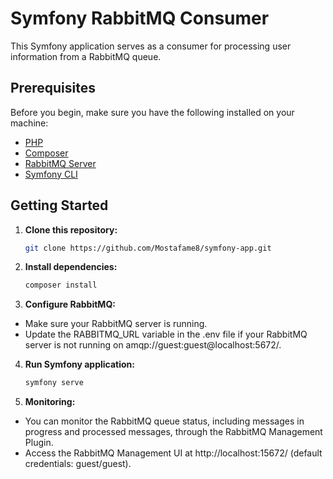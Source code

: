 # Symfony RabbitMQ Consumer

This Symfony application serves as a consumer for processing user information from a RabbitMQ queue.

## Prerequisites

Before you begin, make sure you have the following installed on your machine:

- [PHP](https://www.php.net/)
- [Composer](https://getcomposer.org/)
- [RabbitMQ Server](https://www.rabbitmq.com/)
- [Symfony CLI](https://symfony.com/download)

## Getting Started

1. **Clone this repository:**

   ```bash
   git clone https://github.com/Mostafame8/symfony-app.git

2. **Install dependencies:**

   ```bash
   composer install

3. **Configure RabbitMQ:**

- Make sure your RabbitMQ server is running.
- Update the RABBITMQ_URL variable in the .env file if your RabbitMQ server is not running on amqp://guest:guest@localhost:5672/.

4. **Run Symfony application:**

   ```bash
   symfony serve

5. **Monitoring:**

- You can monitor the RabbitMQ queue status, including messages in progress and processed messages, through the RabbitMQ Management Plugin.
- Access the RabbitMQ Management UI at http://localhost:15672/ (default credentials: guest/guest).
   
   
   
